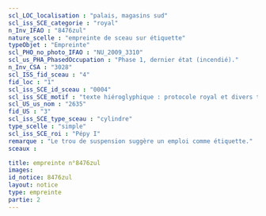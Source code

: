 ```yaml
---
scl_LOC_localisation : "palais, magasins sud"
scl_iss_SCE_categorie : "royal"
n_Inv_IFAO : "8476zul"
nature_scelle : "empreinte de sceau sur étiquette"
typeObjet : "Empreinte"
scl_PHO_no_photo_IFAO : "NU_2009_3310"
scl_us_PHA_PhasedOccupation : "Phase 1, dernier état (incendié)."
n_Inv_CSA : "3028"
scl_ISS_fid_sceau : "4"
fid_loc : "1"
scl_iss_SCE_id_sceau : "0004"
scl_iss_SCE_motif : "texte hiéroglyphique : protocole royal et divers titres de scribe dans la mrt de Pépy"
scl_US_us_nom : "2635"
fid_US : "3"
scl_iss_SCE_type_sceau : "cylindre"
type_scelle : "simple"
scl_iss_SCE_roi : "Pépy I"
remarque : "Le trou de suspension suggère un emploi comme étiquette."
sceaux :

title: empreinte n°8476zul
images: 
id_notice: 8476zul
layout: notice
type: empreinte
partie: 2
---
```

